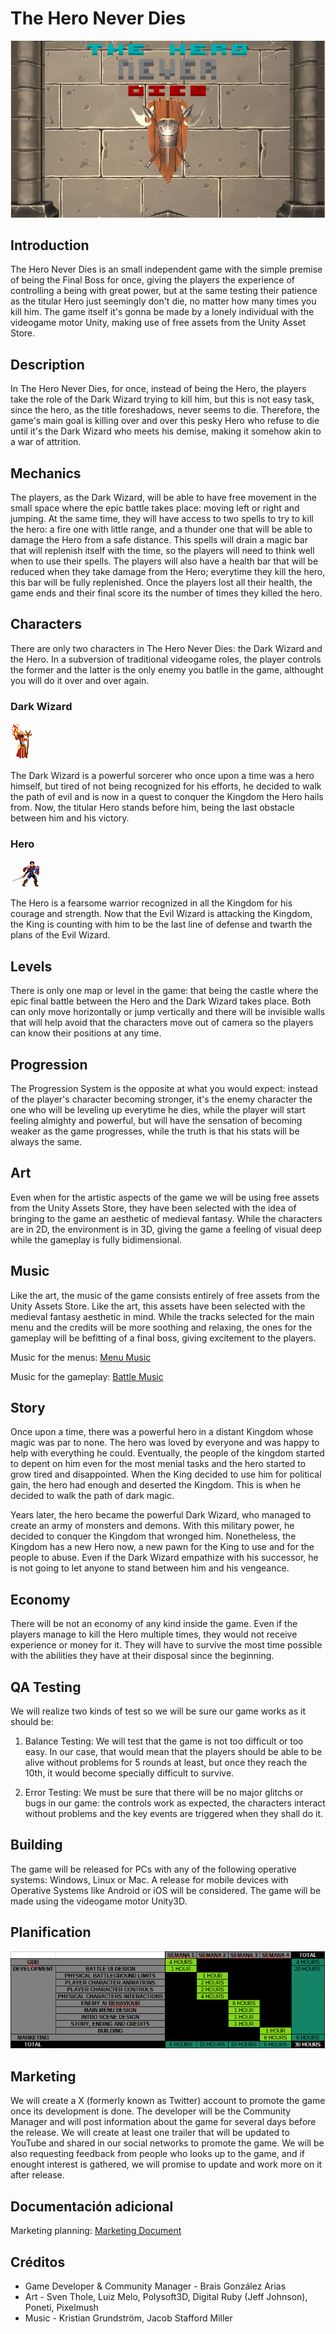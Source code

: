 # The Hero Never Dies

![Title Image](https://github.com/BraisGlezArias/TheHeroNeverDies/blob/main/Media/22oZl1.png)

## Introduction

The Hero Never Dies is an small independent game with the simple premise of being the Final Boss for once, giving the players the experience of controlling a being with great power, but at the same testing their patience as the titular Hero just seemingly don't die, no matter how many times you kill him. The game itself it's gonna be made by a lonely individual with the videogame motor Unity, making use of free assets from the Unity Asset Store.

## Description

In The Hero Never Dies, for once, instead of being the Hero, the players take the role of the Dark Wizard trying to kill him, but this is not easy task, since the hero, as the title foreshadows, never seems to die. Therefore, the game's main goal is killing over and over this pesky Hero who refuse to die until it's the Dark Wizard who meets his demise, making it somehow akin to a war of attrition.

## Mechanics

The players, as the Dark Wizard, will be able to have free movement in the small space where the epic battle takes place: moving left or right and jumping. At the same time, they will have access to two spells to try to kill the hero: a fire one with little range, and a thunder one that will be able to damage the Hero from a safe distance. This spells will drain a magic bar that will replenish itself with the time, so the players will need to think well when to use their spells. The players will also have a health bar that will be reduced when they take damage from the Hero; everytime they kill the hero, this bar will be fully replenished. Once the players lost all their health, the game ends and their final score its the number of times they killed the hero.

## Characters

There are only two characters in The Hero Never Dies: the Dark Wizard and the Hero. In a subversion of traditional videogame roles, the player controls the former and the latter is the only enemy you batlle in the game, althought you will do it over and over again.

### Dark Wizard

![Dark Wizard Image](https://github.com/BraisGlezArias/TheHeroNeverDies/blob/main/Media/evilWizard.png)

The Dark Wizard is a powerful sorcerer who once upon a time was a hero himself, but tired of not being recognized for his efforts, he decided to walk the path of evil and is now in a quest to conquer the Kingdom the Hero hails from. Now, the titular Hero stands before him, being the last obstacle between him and his victory.

### Hero

![Hero Image](https://github.com/BraisGlezArias/TheHeroNeverDies/blob/main/Media/heroKnight.png)

The Hero is a fearsome warrior recognized in all the Kingdom for his courage and strength. Now that the Evil Wizard is attacking the Kingdom, the King is counting with him to be the last line of defense and twarth the plans of the Evil Wizard.

## Levels

There is only one map or level in the game: that being the castle where the epic final battle between the Hero and the Dark Wizard takes place. Both can only move horizontally or jump vertically and there will be invisible walls that will help avoid that the characters move out of camera so the players can know their positions at any time.

## Progression

The Progression System is the opposite at what you would expect: instead of the player's character becoming stronger, it's the enemy character the one who will be leveling up everytime he dies, while the player will start feeling almighty and powerful, but will have the sensation of becoming weaker as the game progresses, while the truth is that his stats will be always the same.

## Art

Even when for the artistic aspects of the game we will be using free assets from the Unity Assets Store, they have been selected with the idea of bringing to the game an aesthetic of medieval fantasy. While the characters are in 2D, the environment is in 3D, giving the game a feeling of visual deep while the gameplay is fully bidimensional.

## Music

Like the art, the music of the game consists entirely of free assets from the Unity Assets Store. Like the art, this assets have been selected with the medieval fantasy aesthetic in mind. While the tracks selected for the main menu and the credits will be more soothing and relaxing, the ones for the gameplay will be befitting of a final boss, giving excitement to the players.

Music for the menus: [Menu Music](https://github.com/BraisGlezArias/TheHeroNeverDies/blob/main/Media/Godless%20Pt%201.4%20Loop.wav)

Music for the gameplay: [Battle Music](https://github.com/BraisGlezArias/TheHeroNeverDies/blob/main/Media/Battle%201%20Loop.wav)

## Story

Once upon a time, there was a powerful hero in a distant Kingdom whose magic was par to none. The hero was loved by everyone and was happy to help with everything he could. Eventually, the people of the kingdom started to depent on him even for the most menial tasks and the hero started to grow tired and disappointed. When the King decided to use him for political gain, the hero had enough and deserted the Kingdom. This is when he decided to walk the path of dark magic.

Years later, the hero became the powerful Dark Wizard, who managed to create an army of monsters and demons. With this military power, he decided to conquer the Kingdom that wronged him. Nonetheless, the Kingdom has a new Hero now, a new pawn for the King to use and for the people to abuse. Even if the Dark Wizard empathize with his successor, he is not going to let anyone to stand between him and his vengeance.

## Economy

There will be not an economy of any kind inside the game. Even if the players manage to kill the Hero multiple times, they would not receive experience or money for it. They will have to survive the most time possible with the abilities they have at their disposal since the beginning.

## QA Testing

We will realize two kinds of test so we will be sure our game works as it should be:

1. Balance Testing: We will test that the game is not too difficult or too easy. In our case, that would mean that the players should be able to be alive without problems for 5 rounds at least, but once they reach the 10th, it would become specially difficult to survive.

2. Error Testing: We must be sure that there will be no major glitchs or bugs in our game: the controls work as expected, the characters interact without problems and the key events are triggered when they shall do it.

## Building

The game will be released for PCs with any of the following operative systems: Windows, Linux or Mac. A release for mobile devices with Operative Systems like Android or iOS will be considered. The game will be made using the videogame motor Unity3D.

## Planification

![Planification Worksheet](https://github.com/BraisGlezArias/TheHeroNeverDies/blob/main/Media/Planificacion.png)

## Marketing

We will create a X (formerly known as Twitter) account to promote the game once its development is done. The developer will be the Community Manager and will post information about the game for several days before the release. We will create at least one trailer that will be updated to YouTube and shared in our social networks to promote the game. We will be also requesting feedback from people who looks up to the game, and if enought interest is gathered, we will promise to update and work more on it after release.

## Documentación adicional

Marketing planning: [Marketing Document](https://github.com/BraisGlezArias/TheHeroNeverDies/blob/main/Documents/Marketing.md)

## Créditos

- Game Developer & Community Manager - Brais González Arias
- Art - Sven Thole, Luiz Melo, Polysoft3D, Digital Ruby (Jeff Johnson), Poneti, Pixelmush
- Music - Kristian Grundström, Jacob Stafford Miller
